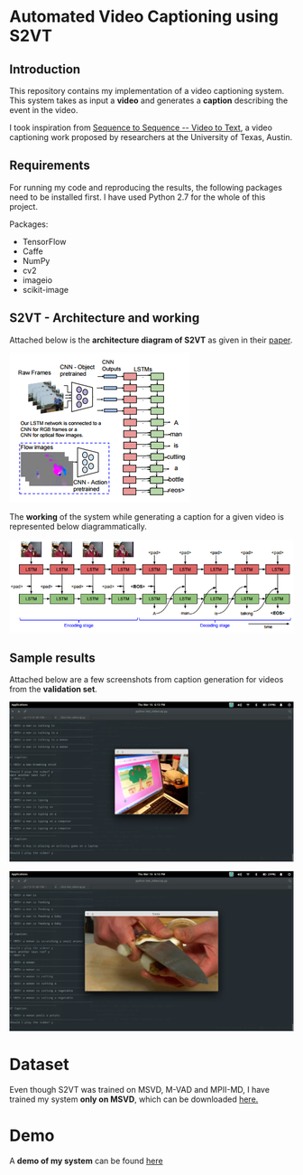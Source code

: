 # Automated Video Captioning using S2VT

## Introduction
This repository contains my implementation of a video captioning system. This system takes as input a **video** and generates a **caption** describing the event in the video. 

I took inspiration from [Sequence to Sequence -- Video to Text](https://vsubhashini.github.io/s2vt.html), a video captioning work proposed by researchers at the University of Texas, Austin.

## Requirements
For running my code and reproducing the results, the following packages need to be installed first. I have used Python 2.7 for the whole of this project.

Packages:
* TensorFlow
* Caffe
* NumPy
* cv2
* imageio
* scikit-image

## S2VT - Architecture and working

Attached below is the **architecture diagram of S2VT** as given in their [paper](http://www.cs.utexas.edu/users/ml/papers/venugopalan.iccv15.pdf).

![Arch_S2VT](images/Arch_S2VT.png)

The **working** of the system while generating a caption for a given video is represented below diagrammatically.

![S2VT_Working](images/S2VT.png)

## Sample results

Attached below are a few screenshots from caption generation for videos from the **validation set**.

![Result1](images/Res1.png)

![Result2](images/Res2.png)

# Dataset

Even though S2VT was trained on MSVD, M-VAD and MPII-MD, I have trained my system **only on MSVD**, which can be downloaded [here.](https://www.microsoft.com/en-us/download/details.aspx?id=52422)

# Demo

A **demo of my system** can be found [here](https://www.youtube.com/watch?v=tmLzgFdI7Xg)
